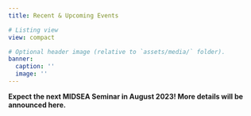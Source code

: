 ```yaml
---
title: Recent & Upcoming Events

# Listing view
view: compact

# Optional header image (relative to `assets/media/` folder).
banner:
  caption: ''
  image: ''
---
```


**Expect the next MIDSEA Seminar in August 2023! More details will be announced here.**
